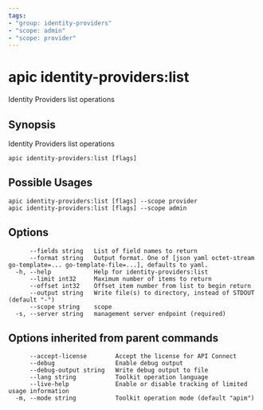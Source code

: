 ```yaml
---
tags:
- "group: identity-providers"
- "scope: admin"
- "scope: provider"
---
```

# apic identity-providers:list

Identity Providers list operations

## Synopsis

Identity Providers list operations

```
apic identity-providers:list [flags]
```

## Possible Usages

```
apic identity-providers:list [flags] --scope provider
apic identity-providers:list [flags] --scope admin
```

## Options

```
      --fields string   List of field names to return
      --format string   Output format. One of [json yaml octet-stream go-template=... go-template-file=...], defaults to yaml.
  -h, --help            Help for identity-providers:list
      --limit int32     Maximum number of items to return
      --offset int32    Offset item number from list to begin return
      --output string   Write file(s) to directory, instead of STDOUT (default "-")
      --scope string    scope
  -s, --server string   management server endpoint (required)
```

## Options inherited from parent commands

```
      --accept-license        Accept the license for API Connect
      --debug                 Enable debug output
      --debug-output string   Write debug output to file
      --lang string           Toolkit operation language
      --live-help             Enable or disable tracking of limited usage information
  -m, --mode string           Toolkit operation mode (default "apim")
```
